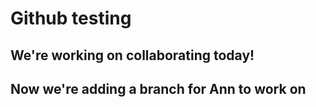 # Github testing

## We're working on collaborating today!

## Now we're adding a branch for Ann to work on
